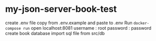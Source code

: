 # my-json-server-book-test
create .env file copy from .env.example and paste to .env
Run `docker-compose run`
open localhost:8081
        username : root
        password : password
     create book database 
     import sql file from src/db
